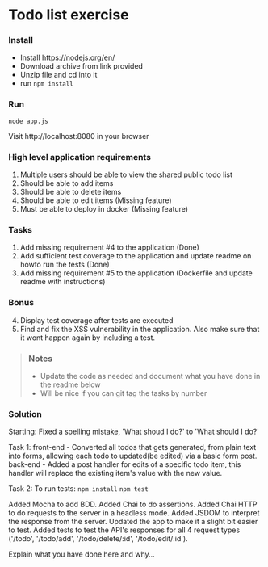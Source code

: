 # Todo list exercise

### Install

- Install https://nodejs.org/en/
- Download archive from link provided
- Unzip file and cd into it
- run `npm install`

### Run
`node app.js`

Visit http://localhost:8080 in your browser

### High level application requirements
1. Multiple users should be able to view the shared public todo list
2. Should be able to add items
3. Should be able to delete items
4. Should be able to edit items (Missing feature)
5. Must be able to deploy in docker (Missing feature)

### Tasks
1. Add missing requirement #4 to the application (Done)
2. Add sufficient test coverage to the application and update readme on howto run the tests (Done)
3. Add missing requirement #5 to the application (Dockerfile and update readme with instructions)

### Bonus
4. Display test coverage after tests are executed
5. Find and fix the XSS vulnerability in the application. Also make sure that it wont happen again by including a test.

> ### Notes
> - Update the code as needed and document what you have done in the readme below
> - Will be nice if you can git tag the tasks by number

### Solution
Starting:
Fixed a spelling mistake, 'What shoud I do?' to 'What should I do?'

Task 1:
front-end - Converted all todos that gets generated, from plain text into forms, allowing each todo to updated(be edited) via a basic form post.
back-end - Added a post handler for edits of a specific todo item, this handler will replace the existing item's value with the new value.

Task 2:
To run tests:
`npm install`
`npm test`

Added Mocha to add BDD.
Added Chai to do assertions.
Added Chai HTTP to do requests to the server in a headless mode.
Added JSDOM to interpret the response from the server.
Updated the app to make it a slight bit easier to test.
Added tests to test the API's responses for all 4 request types ('/todo', '/todo/add', '/todo/delete/:id', '/todo/edit/:id').


Explain what you have done here and why...
